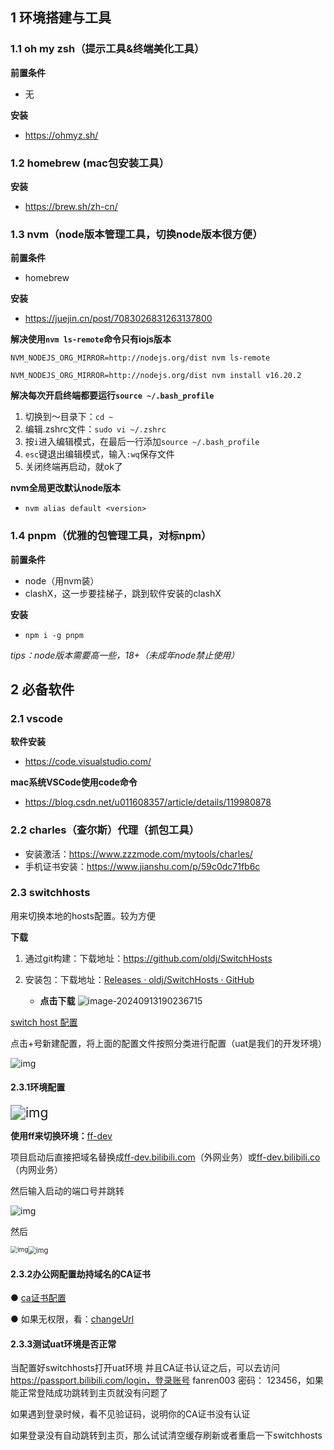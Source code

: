 

## 1 环境搭建与工具

### 1.1 oh my zsh（提示工具&终端美化工具）

**前置条件**
- 无

**安装**
- https://ohmyz.sh/

### 1.2 homebrew (mac包安装工具）

**安装**
- https://brew.sh/zh-cn/

### 1.3 nvm（node版本管理工具，切换node版本很方便）

**前置条件**
- homebrew

**安装**
- https://juejin.cn/post/7083026831263137800

**解决使用`nvm ls-remote`命令只有iojs版本**
```
NVM_NODEJS_ORG_MIRROR=http://nodejs.org/dist nvm ls-remote

NVM_NODEJS_ORG_MIRROR=http://nodejs.org/dist nvm install v16.20.2
```

**解决每次开启终端都要运行`source ~/.bash_profile`**
1. 切换到～目录下：`cd ~`
2. 编辑.zshrc文件：`sudo vi ~/.zshrc`
3. 按`i`进入编辑模式，在最后一行添加`source ~/.bash_profile`
4. `esc`键退出编辑模式，输入`:wq`保存文件
5. 关闭终端再启动，就ok了

**nvm全局更改默认node版本**
- `nvm alias default <version>`

### 1.4 pnpm（优雅的包管理工具，对标npm）

**前置条件**
- node（用nvm装）
- clashX，这一步要挂梯子，跳到软件安装的clashX

**安装**
- `npm i -g pnpm`

*tips：node版本需要高一些，18+（未成年node禁止使用）*

## 2 必备软件

### 2.1 vscode

**软件安装**

- https://code.visualstudio.com/

**mac系统VSCode使用code命令**
- https://blog.csdn.net/u011608357/article/details/119980878

### 2.2 charles（查尔斯）代理（抓包工具）

- 安装激活：https://www.zzzmode.com/mytools/charles/
- 手机证书安装：https://www.jianshu.com/p/59c0dc71fb6c

### **2.3** **switchhosts**

用来切换本地的hosts配置。较为方便

**下载**

1. 通过git构建：下载地址：https://github.com/oldj/SwitchHosts

2. 安装包：下载地址：[Releases · oldj/SwitchHosts · GitHub](https://github.com/oldj/SwitchHosts/releases)
   - **点击下载**
     	![image-20240913190236715](https://p.ipic.vip/qg0i58.png)

[switch host 配置](https://doc.weixin.qq.com/doc/w3_Ac0AegZNAGwtlVKLP6sQ6Kl54e7ab?scode=ANYAEAdoABEj4TL01HAbMAxAaDAJo)

点击+号新建配置，将上面的配置文件按照分类进行配置（uat是我们的开发环境）

![img](https://wdcdn.qpic.cn/MTY4ODg1Njc0NzU1ODA2Nw_111555_dEn1VKCcKahgUreM_1700730965?w=800&h=480&type=image/png)

#### 2.3.1环境配置

<img src="https://wdcdn.qpic.cn/MTMxMDI3MDIzODM4MTUxOTA_331325_ZV6gLLpTHze-2iJ3_1700720266?w=477&h=130" alt="img" style="zoom:150%;" />

**使用ff来切换环境：**[ff-dev](https://info.bilibili.co/display/Btechnology/ff-dev)

项目启动后直接把域名替换成[ff-dev.bilibili.com](http://ff-dev.bilibili.com)（外网业务）或[ff-dev.bilibili.co](http://ff-dev.bilibili.co)（内网业务）

然后输入启动的端口号并跳转

![img](https://wdcdn.qpic.cn/MTY4ODg1Njc0NzU1ODA2Nw_350922_U2sY1c4Pj_lgH1KM_1700721116?w=968&h=528&type=image/png)

然后

<img src="https://wdcdn.qpic.cn/MTY4ODg1Njc0NzU1ODA2Nw_40201_4tAfXw1PEqh-IWK3_1700721701?w=424&h=661&type=image/png" alt="img" style="zoom:70%;float:left" /><img src="https://wdcdn.qpic.cn/MTY4ODg1Njc0NzU1ODA2Nw_545609_0zo0WpazdvIlltgQ_1700721746?w=426&h=565&type=image/png" alt="img" style="zoom:80%;" />

#### 2.3.2办公网配置劫持域名的CA证书

 ● [ca证书配置](https://info.bilibili.co/pages/viewpage.action?pageId=370346885)

● 如果无权限，看：[changeUrl](https://info.bilibili.co/pages/viewpage.action?pageId=362220298)

#### 2.3.3测试uat环境是否正常

当配置好switchhosts打开uat环境 并且CA证书认证之后，可以去访问 https://passport.bilibili.com/login，登录账号  fanren003 密码： 123456，如果能正常登陆成功跳转到主页就没有问题了

如果遇到登录时候，看不见验证码，说明你的CA证书没有认证

如果登录没有自动跳转到主页，那么试试清空缓存刷新或者重启一下switchhosts